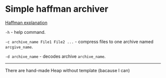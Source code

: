 # Simple haffman archiver

[Haffman explanation](https://en.wikipedia.org/wiki/Huffman_coding)

`-h` - help command.

`-c archive_name File1 File2 ...` - compress files to one archive named `arcgive_name`.

`-d archive_name` - decodes archive `archive_name`.

-----------
There are hand-made Heap without template (bacause I can)
